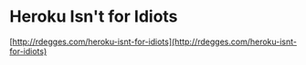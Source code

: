 <!--
id: 24733235450
link: http://tumblr.atmos.org/post/24733235450/heroku-isnt-for-idiots
slug: heroku-isnt-for-idiots
date: Fri Jun 08 2012 23:45:54 GMT-0700 (PDT)
publish: 2012-06-08
tags: 
title: Heroku Isn't for Idiots
-->


Heroku Isn't for Idiots
=======================

[http://rdegges.com/heroku-isnt-for-idiots](http://rdegges.com/heroku-isnt-for-idiots)

